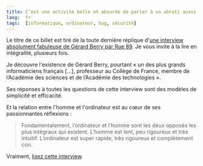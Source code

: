 ```yaml
---
title: C’est une activité belle et absurde de parler à un abruti aussi absolu que l’ordinateur
lang:  fr
tags:  [informatique, ordinateur, bug, sécurité]
---
```


Le titre de ce billet est tiré de la toute dernière réplique d'[une interview absolument fabuleuse de Gérard Berry par Rue 89](http://rue89.nouvelobs.com/2015/02/01/gerard-berry-lordinateur-est-completement-con-257428). Je vous invite à la lire en intégralité, plusieurs fois.

Je découvre l'existence de Gérard Berry, pourtant « un des plus grands informaticiens français […], professeur au Collège de France, membre de l’Académie des sciences et de l’Académie des technologies ».

Ses réponses à toutes les questions de cette interview sont des modèles de simplicité et efficacité.

Et la relation entre l'homme et l'ordinateur est au cœur de ses passionnantes réflexions :

> Fondamentalement, l’ordinateur et l’homme sont les deux opposés les plus intégraux qui existent. L’homme est lent, peu rigoureux et très intuitif. L’ordinateur est super rapide, très rigoureux et complètement con.

Vraiment, [lisez cette interview](http://rue89.nouvelobs.com/2015/02/01/gerard-berry-lordinateur-est-completement-con-257428).
